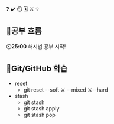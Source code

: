 ❓ ✔️ ⏲️ 🗓️ ⚔️ 💡

## 🧠공부 흐름
⏲️**25:00** 해시법 공부 시작!

## 💾Git/GitHub 학습
- reset
    - git reset --soft ⚔️ --mixed ⚔️--hard <commit id>
- stash
    - git stash
    - git stash apply
    - git stash pop 